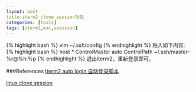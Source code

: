 ```yaml
---
layout: post
title:iterm2 clone session功能
categories: [tools]
tags: [iterm2,mac,sesssion]
---
```


{% highlight bash %}
vim ~/.ssh/config
{% endhighlight %}
贴入如下内容:
{% highlight bash %}
host *
ControlMaster auto
ControlPath ~/.ssh/master-%r@%h:%p
{% endhighlight %}
退出iterm2，重新登录即可。






###References
[Iterm2 auto login 自动登录脚本](http://www.dbathink.com/2012/10/iterm2-auto-automatic-login-log-on-script/)

[linux clone session](http://laughingchs.iteye.com/blog/1317703)

